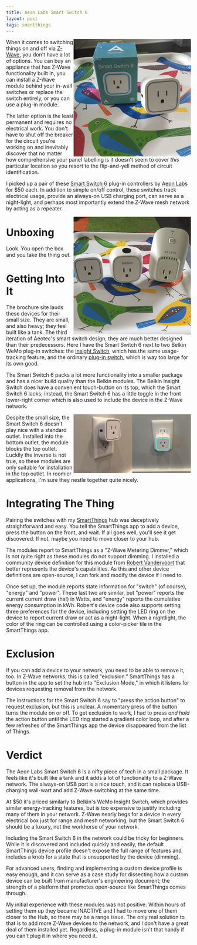 ```yaml
---
title: Aeon Labs Smart Switch 6
layout: post
tags: smartthings
---
```

<img style="float: right;" src="/images/smart-switch-6/unbox.jpg" width="320 px" />

When it comes to switching things on and off via [Z-Wave](https://en.wikipedia.org/wiki/Z-Wave), you don't have a lot of options. You can buy an appliance that has Z-Wave functionality built in, you can install a Z-Wave module behind your in-wall switches or replace the switch entirely, or you can use a plug-in module.

The latter option is the least permanent and requires no electrical work. You don't have to shut off the breaker for the circuit you're working on and inevitably discover that no matter how comprehensive your panel labelling is it doesn't seem to cover *this* particular location so you resort to the flip-and-yell method of circuit identification.

I picked up a pair of these [Smart Switch 6][] plug-in controllers by [Aeon Labs][] for $50 each. In addition to simple on/off control, these switches track electrical usage, provide an always-on USB charging port, can serve as a night-light, and perhaps most importantly extend the Z-Wave mesh network by acting as a repeater.

<img style="float: right;" src="/images/smart-switch-6/vs.jpg" width="320 px" />

# Unboxing

Look. You open the box and you take the thing out.

# Getting Into It

The brochure site lauds these devices for their small size. They are small, and also heavy; they feel built like a tank. The third iteration of Aeotec's smart switch design, they are much better designed than their predecessors. Here I have the Smart Switch 6 next to two Belkin WeMo plug-in switches: the [Insight Switch](http://amzn.to/28YyE76), which has the same usage-tracking feature, and the ordinary [plug-in switch](http://amzn.to/28YKksw), which is way too large for its own good.

The Smart Switch 6 packs a lot more functionality into a smaller package and has a nicer build quality than the Belkin modules. The Belkin Insight Switch does have a convenient touch-button on its top, which the Smart Switch 6 lacks; instead, the Smart Switch 6 has a little toggle in the front lower-right corner which is also used to include the device in the Z-Wave network.

<img style="float: right;" src="/images/smart-switch-6/bottom.jpg" width="160 px" />

<img style="float: right;" src="/images/smart-switch-6/top.jpg" width="160 px" />

Despite the small size, the Smart Switch 6 doesn't play nice with a standard outlet. Installed into the bottom outlet, the module blocks the top outlet. Luckily the inverse is not true, so these modules are only suitable for installation in the top outlet. In roomier applications, I'm sure they nestle together quite nicely.

# Integrating The Thing

Pairing the switches with my [SmartThings][] hub was deceptively straightforward and easy. You tell the SmartThings app to add a device, press the button on the front, and wait. If all goes well, you'll see it get discovered. If not, maybe you need to move closer to your hub.

The modules report to SmartThings as a "Z-Wave Metering Dimmer," which is not quite right as these modules do not support dimming. I installed a community device definition for this module from [Robert Vandervoort][github] that better represents the device's capabilities. As this and other device definitions are open-source, I can fork and modify the device if I need to.

Once set up, the module reports state information for "switch" (of course), "energy" and "power". These last two are similar, but "power" reports the current current draw (ha!) in Watts, and "energy" reports the cumulative energy consumption in kWh. Robert's device code also supports setting three preferences for the device, including setting the LED ring on the device to report current draw or act as a night-light. When a nightlight, the color of the ring can be controlled using a color-picker tile in the SmartThings app.

# Exclusion

If you can add a device to your network, you need to be able to remove it, too. In Z-Wave networks, this is called "exclusion." SmartThings has a button in the app to set the hub into "Exclusion Mode," in which it listens for devices requesting removal from the network.

The instructions for the Smart Switch 6 say to "press the action button" to request exclusion, but this is unclear. A momentary press of the button turns the module on or off. To get exclusion to work, I had to press *and hold* the action button until the LED ring started a gradient color loop, and after a few refreshes of the SmartThings app the device disappeared from the list of Things.

# Verdict

The Aeon Labs Smart Switch 6 is a nifty piece of tech in a small package. It feels like it's built like a tank and it adds a lot of functionality to a Z-Wave network. The always-on USB port is a nice touch, and it can replace a USB-charging wall-wart and add Z-Wave switching at the same time.

At $50 it's priced similarly to Belkin's WeMo Insight Switch, which provides similar energy-tracking features, but is too expensive to justify including many of them in your network. Z-Wave nearly begs for a device in every electrical box just for range and mesh networking, but the Smart Switch 6 should be a luxury, not the workhorse of your network.

Including the Smart Switch 6 in the network could be tricky for beginners. While it is discovered and included quickly and easily, the default SmartThings device profile doesn't expose the full range of features and includes a knob for a state that is unsupported by the device (dimming).

For advanced users, finding and implementing a custom device profile is easy enough, and it can serve as a case study for dissecting how a custom device can be built from manufacturer's engineering document; the strength of a platform that promotes open-source like SmartThings comes through.

My initial experience with these modules was not positive. Within hours of setting them up they became INACTIVE and I had to move one of them closer to the Hub, so there may be a range issue. The only real solution to that is to add more Z-Wave devices to the network, and I don't have a great deal of them installed yet. Regardless, a plug-in module isn't that handy if you can't plug it in where you need it.

[Smart Switch 6]: http://amzn.to/294RsWZ
[Aeon Labs]: http://aeotec.com/z-wave-plug-in-switch
[SmartThings]: /the_tools/smartthings.html
[github]: https://github.com/robertvandervoort/SmartThings/tree/master/Aeon%20SmartSwitch%206